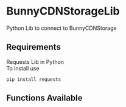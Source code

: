 # BunnyCDNStorageLib
Python Lib to connect to BunnyCDNStorage

## Requirements
Requests Lib in Python <br>
To install use

```
pip install requests
```

## Functions Available
